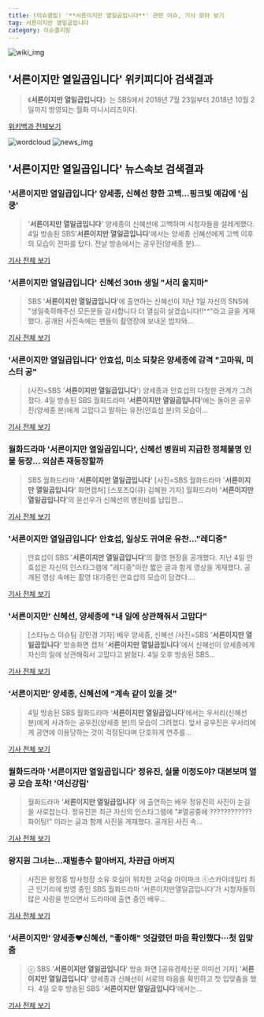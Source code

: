 ```yaml
---
title: (이슈클립) '**서른이지만 열일곱입니다**' 관련 이슈, 기사 모아 보기
tag: 서른이지만 열일곱입니다
category: 이슈클리핑
---
```

![wiki_img](https://user-images.githubusercontent.com/42597476/44503234-41136a80-a6d0-11e8-9071-6fc6418eafe4.png)
## **'**서른이지만 열일곱입니다**'** 위키피디아 검색결과
>《**서른이지만 열일곱입니다**》는 SBS에서 2018년 7월 23일부터 2018년 10월 2일까지 방영되는 월화 미니시리즈이다.

<a href="https://ko.wikipedia.org/wiki/서른이지만 열일곱입니다" target="_blank">위키백과 전체보기</a>

![wordcloud](https://s3.ap-northeast-2.amazonaws.com/lyrics101-wordcloud/2018-09-05-1536086037.png)
![news_img](https://user-images.githubusercontent.com/42597476/44507050-1206f400-a6e4-11e8-8d98-7ffbfebb353f.png)
## **'**서른이지만 열일곱입니다**'** 뉴스속보 검색결과
### '**서른이지만 열일곱입니다**' 양세종, 신혜선 향한 고백…핑크빛 예감에 '심쿵'

>'**서른이지만 열일곱입니다**' 양세종이 신혜선에 고백하며 시청자들을 설레게했다. 4일 방송된 SBS'**서른이지만 열일곱입니다**'에서는 양세종 신혜선에게 고백 이후의 모습이 전파를 탔다. 전날 방송에서는 공우진(양세종 분)...

<a href="http://www.topstarnews.net/news/articleView.html?idxno=477223" target="_blank">기사 전체 보기</a>

### '**서른이지만 열일곱입니다**' 신혜선 30th 생일 "서리 울지마"

>SBS '**서른이지만 열일곱입니다**'에 출연하는 신혜선이 지난 1일 자신의 SNS에 "생일축하해주신 모든분들 감사합니다 더 열심히 살겠습니다!!^^"라고 글을 게재했다.  공개된 사진속에는 팬들이 촬영장에 보내온 밥차와...

<a href="http://www.kyeongin.com/main/view.php?key=20180904002300546" target="_blank">기사 전체 보기</a>

### '**서른이지만 열일곱입니다**' 안효섭, 미소 되찾은 양세종에 감격 "고마워, 미스터 공"

>(사진=SBS '**서른이지만 열일곱입니다**') 양세종과 안효섭의 다정한 관계가 그려졌다. 4일 방송된 SBS 월화드라마 '**서른이지만 열일곱입니다**'에는 돌아온 공우진(양세종 분)에게 고맙다고 말하는 유찬(안효섭 분)의 모습이...

<a href="http://www.slist.kr/news/articleView.html?idxno=44655" target="_blank">기사 전체 보기</a>

### 월화드라마 '**서른이지만 열일곱입니다**', 신혜선 병원비 지급한 정체불명 인물 등장... 외삼촌 재등장할까

>SBS 월화드라마 '**서른이지만 열일곱입니다**' [사진=SBS 월화드라마 '**서른이지만 열일곱입니다**' 화면캡쳐] [스포츠Q(큐) 김혜원 기자]  월화드라마 '**서른이지만 열일곱입니다**'의 윤선우가 신혜선의 병원비를 납입한...

<a href="http://www.sportsq.co.kr/news/articleView.html?idxno=301446" target="_blank">기사 전체 보기</a>

### '**서른이지만 열일곱입니다**' 안효섭, 일상도 귀여운 유찬…"레디중"

>안효섭이 SBS '**서른이지만 열일곱입니다**'의 촬영 현장을 공개했다. 지난 4일 안효섭은 자신의 인스타그램에 "레디중"이란 짧은 글과 함게 영상을 게재했다. 공개된 영상 속에는 촬영 대기중인 안효섭의 모습이 담겼다....

<a href="http://www.topstarnews.net/news/articleView.html?idxno=477194" target="_blank">기사 전체 보기</a>

### '서른이지만' 신혜선, 양세종에 "내 일에 상관해줘서 고맙다"

>[스타뉴스 이슈팀 강민경 기자] 배우 양세종, 신혜선 /사진=SBS '**서른이지만 열일곱입니다**' 방송화면 캡처 '**서른이지만 열일곱입니다**'에서 신혜선이 양세종에게 자신의 일에 상관해줘서 고맙다고 밝혔다. 4일 오후 방송된 SBS...

<a href="http://star.mt.co.kr/stview.php?no=2018090420281428379" target="_blank">기사 전체 보기</a>

### ‘서른이지만’ 양세종, 신혜선에 “계속 같이 있을 것”

>4일 방송된 SBS 월화드라마 ‘**서른이지만 열일곱입니다**’에서는 우서리(신혜선 분)에게 사과하는 공우진(양세종 분)의 모습이 그려졌다. 앞서 공우진은 우서리에게 공연에 이용당하는 것이 걱정된다며 단호하게 연주를...

<a href="http://www.sedaily.com/NewsView/1S4I9NIK3U" target="_blank">기사 전체 보기</a>

### 월화드라마 '**서른이지만 열일곱입니다**' 정유진, 실물 이정도야? 대본보며 열공 모습 포착! '여신강림'

>월화드라마 '**서른이지만 열일곱입니다**' 에 출연하는 배우 정유진의 사진이 눈길을 사로잡는다. 정유진은 최근 자신의 인스타그램에 "#열공중에 ????????????화이팅!" 이라는 글과 함께 사진을 게재했다. 공개된 사진 속...

<a href="http://www.joongdo.co.kr/main/view.php?key=20180904001820478" target="_blank">기사 전체 보기</a>

### 왕지원 그녀는…재벌총수 할아버지, 차관급 아버지

>사진은 왕정홍 방사청장 소유 호실이 위치한 고덕숲 아이파크 ⓒ스카이데일리    최근 인기리에 방영 중인 SBS 월화드라마 ‘서른이지만열일곱입니다’가 시청자들의 많은 사랑을 받으면서 드라마에 출연 중인 배우...

<a href="http://www.skyedaily.com/news/news_view.html?ID=77073" target="_blank">기사 전체 보기</a>

### '서른이지만' 양세종♥신혜선, "좋아해" 엇갈렸던 마음 확인했다···첫 입맞춤

>ⓒ SBS '**서른이지만 열일곱입니다**' 방송 화면 [공유경제신문 이미선 기자] '**서른이지만 열일곱입니다**' 양세종과 신혜선이 서로의 마음을 확인하고 첫 입맞춤을 했다. 4일 오후 방송된 SBS '**서른이지만 열일곱입니다**'에서는...

<a href="http://www.seconomy.kr/view.php?ud=20180904232146678c4ac3206f2_2" target="_blank">기사 전체 보기</a>


